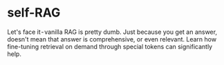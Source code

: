 # self-RAG
Let's face it - vanilla RAG is pretty dumb. Just because you get an answer, doesn't mean that answer is comprehensive, or even relevant. Learn how fine-tuning retrieval on demand through special tokens can significantly help.
